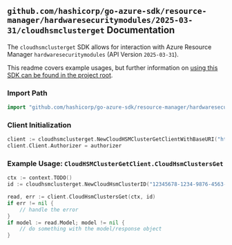 
## `github.com/hashicorp/go-azure-sdk/resource-manager/hardwaresecuritymodules/2025-03-31/cloudhsmclusterget` Documentation

The `cloudhsmclusterget` SDK allows for interaction with Azure Resource Manager `hardwaresecuritymodules` (API Version `2025-03-31`).

This readme covers example usages, but further information on [using this SDK can be found in the project root](https://github.com/hashicorp/go-azure-sdk/tree/main/docs).

### Import Path

```go
import "github.com/hashicorp/go-azure-sdk/resource-manager/hardwaresecuritymodules/2025-03-31/cloudhsmclusterget"
```


### Client Initialization

```go
client := cloudhsmclusterget.NewCloudHSMClusterGetClientWithBaseURI("https://management.azure.com")
client.Client.Authorizer = authorizer
```


### Example Usage: `CloudHSMClusterGetClient.CloudHsmClustersGet`

```go
ctx := context.TODO()
id := cloudhsmclusterget.NewCloudHsmClusterID("12345678-1234-9876-4563-123456789012", "example-resource-group", "cloudHsmClusterName")

read, err := client.CloudHsmClustersGet(ctx, id)
if err != nil {
	// handle the error
}
if model := read.Model; model != nil {
	// do something with the model/response object
}
```
